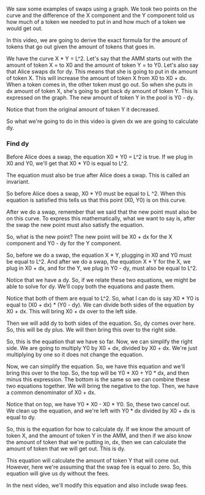 We saw some examples of swaps using a graph. We took two points on the curve and the difference of the X component and the Y component told us how much of a token we needed to put in and how much of a token we would get out.

In this video, we are going to derive the exact formula for the amount of tokens that go out given the amount of tokens that goes in.

We have the curve X * Y = L^2. Let's say that the AMM starts out with the amount of token X = to X0 and the amount of token Y = to Y0. Let's also say that Alice swaps dx for dy. This means that she is going to put in dx amount of token X. This will increase the amount of token X from X0 to X0 + dx. When a token comes in, the other token must go out. So when she puts in dx amount of token X, she's going to get back dy amount of token Y. This is expressed on the graph. The new amount of token Y in the pool is Y0 - dy. 

Notice that from the original amount of token Y it decreased. 

So what we're going to do in this video is given dx we are going to calculate dy.

### Find dy

Before Alice does a swap, the equation X0 * Y0 = L^2 is true. If we plug in X0 and Y0, we'll get that X0 * Y0 is equal to L^2.

The equation must also be true after Alice does a swap. This is called an invariant.

So before Alice does a swap, X0 * Y0 must be equal to L ^2.  When this equation is satisfied this tells us that this point (X0, Y0) is on this curve.

After we do a swap, remember that we said that the new point must also be on this curve. To express this mathematically, what we want to say is, after the swap the new point must also satisfy the equation.

So, what is the new point? The new point will be X0 + dx for the X component and Y0 - dy for the Y component.

So, before we do a swap, the equation X * Y, plugging in X0 and Y0 must be equal to L^2. And after we do a swap, the equation X * Y for the X, we plug in X0 + dx, and for the Y, we plug in Y0 - dy, must also be equal to L^2.

Notice that we have a dy. So, if we relate these two equations, we might be able to solve for dy.  We'll copy both the equations and paste them.

Notice that both of them are equal to L^2. So, what I can do is say X0 * Y0 is equal to (X0 + dx) * (Y0 - dy). We can divide both sides of the equation by X0 + dx. This will bring X0 + dx over to the left side.

Then we will add dy to both sides of the equation. So, dy comes over here. So, this will be dy plus.  We will then bring this over to the right side.

So, this is the equation that we have so far. Now, we can simplify the right side. We are going to multiply Y0 by X0 + dx, divided by X0 + dx. We're just multiplying by one so it does not change the equation.

Now, we can simplify the equation. So, we have this equation and we'll bring this over to the top. So, the top will be Y0 * X0 + Y0 * dx, and then minus this expression. The bottom is the same so we can combine these two equations together. We will bring the negative to the top. Then, we have a common denominator of X0 + dx.

Notice that on top, we have Y0 * X0 - X0 * Y0. So, these two cancel out. We clean up the equation, and we're left with Y0 * dx divided by X0 + dx is equal to dy.

So, this is the equation for how to calculate dy. If we know the amount of token X, and the amount of token Y in the AMM, and then if we also know the amount of token that we're putting in, dx, then we can calculate the amount of token that we will get out. This is dy.

This equation will calculate the amount of token Y that will come out. However, here we're assuming that the swap fee is equal to zero. So, this equation will give us dy without the fees.

In the next video, we'll modify this equation and also include swap fees. 
